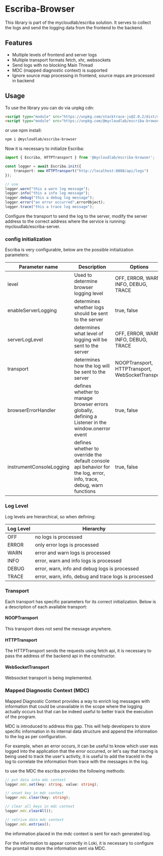 # Escriba-Browser

This library is part of the mycloudlab/escriba solution. It serves to collect the logs and send the logging data from the frontend to the backend.

## Features

- Multiple levels of frontend and server logs
- Multiple transport formats fetch, xhr, websockets
- Send logs with no blocking Main Thread
- MDC (mapped diagnostic context) is supported
- Ignore source map processing in frontend, source maps are processed in backend

## Usage

To use the library you can do via unpkg cdn:

```html
<script type="module" src="https://unpkg.com/stacktrace-js@2.0.2/dist/stacktrace.min.js"></script>
<script type="module" src="https://unpkg.com/@mycloudlab/escriba-browser/dist/escriba.min.mjs"></script>
```

or use npm install:

```bash
npm i @mycloudlab/escriba-browser 
```

Now it is necessary to initialize Escriba:

```typescript
import { Escriba, HTTPTransport } from '@mycloudlab/escriba-browser';

const logger = await Escriba.init({
    transport: new HTTPTransport("http://localhost:8888/api/logs")
});

// use 
logger.warn("this a warn log message");
logger.info("this a info log message");
logger.debug("this a debug log message");
logger.error("an error occurred",errorObject);
logger.trace("this a trace log message");
```
Configure the transport to send the log to the server, modify the server address to the correct address where the service is running: mycloudlab/escriba-server.

### config initialization

Escriba is very configurable, below are the possible initialization parameters:

| Parameter name           | Description                                                                                                         | Options                                          | Default        |
| ------------------------ | ------------------------------------------------------------------------------------------------------------------- | ------------------------------------------------ | -------------- |
| level                    | Used to determine browser logging level                                                                             | OFF, ERROR, WARN, INFO, DEBUG, TRACE             | LogLevel.TRACE |
| enableServerLogging      | determines whether logs should be sent to the server                                                                | true, false                                      | true           |
| serverLogLevel           | determines what level of logging will be sent to the server                                                         | OFF, ERROR, WARN, INFO, DEBUG, TRACE             | LogLevel.TRACE | 
| transport                | determines how the log will be sent to the server                                                                   | NOOPTransport, HTTPTransport, WebSocketTransport | NOOPTransport  |
| browserErrorHandler      | defines whether to manage browser errors globally, defining a Listener in the window.onerror event                  | true, false                                      | true           |
| instrumentConsoleLogging | defines whether to override the default console api behavior for the log, error, info, trace, debug, warn functions | true, false                                      | true           |
 
### Log Level

Log levels are hierarchical, so when defining:

| Log Level      | Hierarchy  
| -------------- | -----------------------------------------------------|
| OFF            | no logs is processed                                 |
| ERROR          | only error logs is processed                         |
| WARN           | error and warn logs is processed                     |
| INFO           | error, warn and info logs is processed               |
| DEBUG          | error, warn, info and debug logs is processed        |
| TRACE          | error, warn, info, debug and trace logs is processed |

### Transport

Each transport has specific parameters for its correct initialization. Below is a description of each available transport:

#### NOOPTransport

This transport does not send the message anywhere.

#### HTTPTransport

The HTTPTransport sends the requests using fetch api, it is necessary to pass the address of the backend api in the constructor.

#### WebSocketTransport

Websocket transport is being implemented.

### Mapped Diagnostic Context (MDC)

Mapped Diagnostic Context provides a way to enrich log messages with information that could be unavailable in the scope where the logging actually occurs but that can be indeed useful to better track the execution of the program.

MDC is introduced to address this gap. This will help developers to store specific information in its internal data structure and append the information to the log as per configuration.

For example, when an error occurs, it can be useful to know which user was logged into the application that the error occurred, or let's say that tracing is being used to track the user's activity, it is useful to add the traceId in the log to correlate the information from trace with the messages in the log.

to use the MDC the escriba provides the following methods:

```typescript
// put data into mdc context
logger.mdc.set(key: string, value: string);

// unset key in mdc context 
logger.mdc.clear(key: string);

// clear all keys in mdc context
logger.mdc.clearAll();

// retrive data mdc context
logger.mdc.entries();
```

the information placed in the mdc context is sent for each generated log.

For the information to appear correctly in Loki, it is necessary to configure the promtail to store the information sent via MDC.

